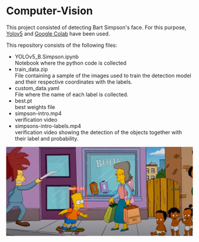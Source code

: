 
# Computer-Vision


This project consisted of detecting Bart Simpson's face. For this purpose, [Yolov5](https://github.com/ultralytics/yolov5) and [Google Colab](https://colab.research.google.com/notebooks/intro.ipynb?utm_source=scs-index) have been used.

This repository consists of the following files:

- YOLOv5_B.Simpson.ipynb  
Notebook where the python code is collected
- train_data.zip  
File containing a sample of the images used to train the detection model and their respective coordinates with the labels.
- custom_data.yaml  
File where the name of each label is collected.
- best.pt  
	best weights file
- simpson-intro.mp4  
verification video
- simpsons-intro-labels.mp4  
verification video showing the detection of the objects together with their label and probability.


<img src="B.png">
